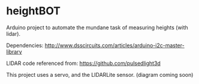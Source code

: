 # heightBOT
Arduino project to automate the mundane task of measuring heights (with lidar).

Dependencies:
http://www.dsscircuits.com/articles/arduino-i2c-master-library


LIDAR code referenced from: https://github.com/pulsedlight3d

This project uses a servo, and the LIDARLite sensor. (diagram coming soon)
